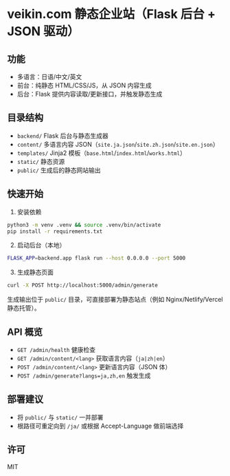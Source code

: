 # veikin.com 静态企业站（Flask 后台 + JSON 驱动）

## 功能
- 多语言：日语/中文/英文
- 前台：纯静态 HTML/CSS/JS，从 JSON 内容生成
- 后台：Flask 提供内容读取/更新接口，并触发静态生成

## 目录结构
- `backend/` Flask 后台与静态生成器
- `content/` 多语言内容 JSON（`site.ja.json`/`site.zh.json`/`site.en.json`）
- `templates/` Jinja2 模板（`base.html`/`index.html`/`works.html`）
- `static/` 静态资源
- `public/` 生成后的静态网站输出

## 快速开始
1. 安装依赖
```bash
python3 -m venv .venv && source .venv/bin/activate
pip install -r requirements.txt
```
2. 启动后台（本地）
```bash
FLASK_APP=backend.app flask run --host 0.0.0.0 --port 5000
```
3. 生成静态页面
```bash
curl -X POST http://localhost:5000/admin/generate
```
生成输出位于 `public/` 目录，可直接部署为静态站点（例如 Nginx/Netlify/Vercel 静态托管）。

## API 概览
- `GET /admin/health` 健康检查
- `GET /admin/content/<lang>` 获取语言内容（`ja|zh|en`）
- `POST /admin/content/<lang>` 更新语言内容（JSON 体）
- `POST /admin/generate?langs=ja,zh,en` 触发生成

## 部署建议
- 将 `public/` 与 `static/` 一并部署
- 根路径可重定向到 `/ja/` 或根据 Accept-Language 做前端选择

## 许可
MIT

